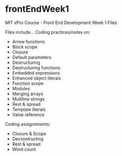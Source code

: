 # frontEndWeek1
MIT xPro Course - Front End Development Week 1 Files

Files include... 
Coding practices/notes on: 
- Arrow functions 
- Block scope 
- Closure
- Default parameters
- Destructuring
- Destructuring functions
- Embedded expressions
- Enhanced object literals
- Function scope
- Modules
- Merging arrays
- Multiline strings
- Rest & spread
- Template literals
- Value reference

Coding assignmnents: 
- Closure & Scope
- Deconstructing
- Rest & spread
- Word count

